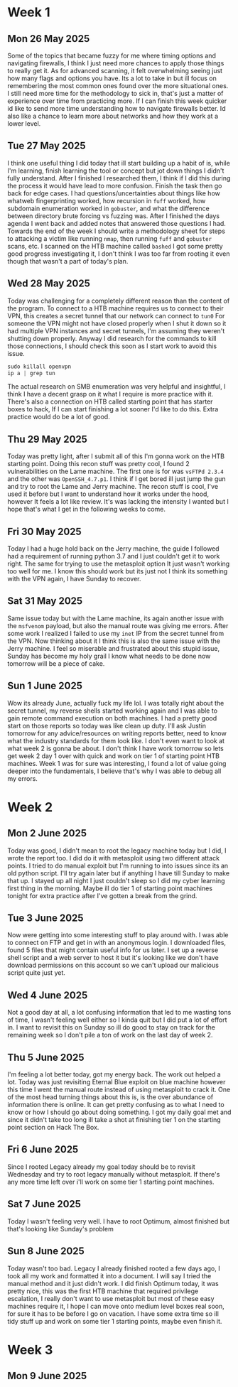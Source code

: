 
# Week 1
## Mon 26 May 2025
Some of the topics that became fuzzy for me where timing options and navigating firewalls, I think I just need more chances to apply those things to really get it. As for advanced scanning, it felt overwhelming seeing just how many flags and options you have. Its a lot to take in but ill focus on remembering the most common ones found over the more situational ones. 
I still need more time for the methodology to sick in, that's just a matter of experience over time from practicing more. 
If I can finish this week quicker id like to send more time understanding how to navigate firewalls better. Id also like a chance to learn more about networks and how they work at a lower level. 

## Tue 27 May 2025
I think one useful thing I did today that ill start building up a habit of is, while I'm learning, finish learning the tool or concept but jot down things I didn't fully understand. After I finished I researched them, I think if I did this during the process it would have lead to more confusion. Finish the task then go back for edge cases. 
I had questions/uncertainties about things like how whatweb fingerprinting worked, how recursion in `fuff` worked, how subdomain enumeration worked in `gobuster`, and what the difference between directory brute forcing vs fuzzing was. After I finished the days agenda I went back and added notes that answered those questions I had. 
Towards the end of the week I should write a methodology sheet for steps to attacking a victim like running `nmap`, then running `fuff` and `gobuster` scans, etc. 
I scanned on the HTB machine called `bashed` I got some pretty good progress investigating it, I don't think I was too far from rooting it even though that wasn't a part of today's plan.

## Wed 28 May 2025
Today was challenging for a completely different reason than the content of the program. 
To connect to a HTB machine requires us to connect to their VPN, this creates a secret tunnel that our network can connect to `tun0`
For someone the VPN might not have closed properly when I shut it down so it had multiple VPN instances and secret tunnels, I'm assuming they weren't shutting down properly.
Anyway I did research for the commands to kill those connections, I should check this soon as I start work to avoid this issue.

```php
sudo killall openvpn
ip a | grep tun
```

The actual research on SMB enumeration was very helpful and insightful, I think I have a decent grasp on it what I require is more practice with it.
There's also a connection on HTB called starting point that has starter boxes to hack, If I can start finishing a lot sooner I'd like to do this. 
Extra practice would do be a lot of good.  

## Thu 29 May 2025
Today was pretty light, after I submit all of this I'm gonna work on the HTB starting point.
Doing this recon stuff was pretty cool, I found 2 vulnerabilities on the Lame machine. 
The first one is for was `vsFTPd 2.3.4` and the other was `OpenSSH_4.7.p1`. 
I think if I get bored ill just jump the gun and try to root the Lame and Jerry machine. 
The recon stuff is cool, I've used it before but I want to understand how it works under the hood, however It feels a lot like review. It's was lacking the intensity I wanted but I hope that's what I get in the following weeks to come.

## Fri 30 May 2025
Today I had a huge hold back on the Jerry machine, the guide I followed had a requirement of running python 3.7 and I just couldn't get it to work right. The same for trying to use the metasploit option It just wasn't working too well for me. I know this should work but its just not I think its something with the VPN again, I have Sunday to recover. 

## Sat 31 May 2025
Same issue today but with the Lame machine, its again another issue with the `msfvenom` payload, but also the manual route was giving me errors.
After some work I realized I failed to use my `inet` IP from the secret tunnel from the VPN. 
Now thinking about it I think this is also the same issue with the Jerry machine.
I feel so miserable and frustrated about this stupid issue, Sunday has become my holy grail I know what needs to be done now tomorrow will be a piece of cake.

## Sun 1 June 2025
Wow its already June, actually fuck my life lol. I was totally right about the secret tunnel, my reverse shells started working again and I was able to gain remote command execution on both machines. I had a pretty good start on those reports so today was like clean up duty. I'll ask Justin tomorrow for any advice/resources on writing reports better, need to know what the industry standards for them look like. I don't even want to look at what week 2 is gonna be about. I don't think I have work tomorrow so lets get week 2 day 1 over with quick and work on tier 1 of starting point HTB machines. 
Week 1 was for sure was interesting, I found a lot of value going deeper into the fundamentals, I believe that's why I was able to debug all my errors. 

# Week 2

## Mon 2 June 2025
Today was good, I didn't mean to root the legacy machine today but I did, I wrote the report too. I did do it with metasploit using two different attack points. I tried to do manual exploit but I'm running to into issues since its an old python script. I'll try again later but if anything I have till Sunday to make that up. I stayed up all night I just couldn't sleep so I did my cyber learning first thing in the morning. Maybe ill do tier 1 of starting point machines tonight for extra practice after I've gotten a break from the grind. 

## Tue 3 June 2025
Now were getting into some interesting stuff to play around with. I was able to connect on FTP and get in with an anonymous login.
I downloaded files, found 5 files that might contain useful info for us later.
I set up a reverse shell script and a web server to host it but it's looking like we don't have download permissions on this account so we can't upload our malicious script quite just yet. 

## Wed 4 June 2025
Not a good day at all, a lot confusing information that led to me wasting tons of time, I wasn't feeling well either so I kinda quit but I did put a lot of effort in. I want to revisit this on Sunday so ill do good to stay on track for the remaining week so I don't pile a ton of work on the last day of week 2. 

## Thu 5 June 2025
I'm feeling a lot better today, got my energy back. The work out helped a lot. Today was just revisiting Eternal Blue exploit on blue machine however this time I went the manual route instead of using metasploit to crack it. One of the most head turning things about this is, is the over abundance of information there is online. It can get pretty confusing as to what I need to know or how I should go about doing something. I got my daily goal met and since it didn't take too long ill take a shot at finishing tier 1 on the starting point section on Hack The Box.

## Fri 6 June 2025
Since I rooted Legacy already my goal today should be to revisit Wednesday and try to root legacy manually without metasploit. If there's any more time left over i'll work on some tier 1 starting point machines. 

## Sat 7 June 2025
Today I wasn't feeling very well. I have to root Optimum, almost finished but that's looking like Sunday's problem

## Sun 8 June 2025
Today wasn't too bad. Legacy I already finished rooted a few days ago, I took all my work and formatted it into a document. I will say I tried the manual method and it just didn't work. I did finish Optimum today, it was pretty nice, this was the first HTB machine that required privilege escalation, I really don't want to use metasploit but most of these easy machines require it, I hope I can move onto medium level boxes real soon, for sure it has to be before I go on vacation. I have some extra time so ill tidy stuff up and work on some tier 1 starting points, maybe even finish it. 

# Week 3

## Mon 9 June 2025
